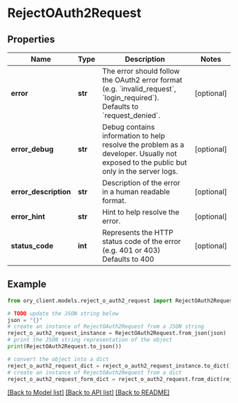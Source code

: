 # RejectOAuth2Request


## Properties

Name | Type | Description | Notes
------------ | ------------- | ------------- | -------------
**error** | **str** | The error should follow the OAuth2 error format (e.g. &#x60;invalid_request&#x60;, &#x60;login_required&#x60;).  Defaults to &#x60;request_denied&#x60;. | [optional] 
**error_debug** | **str** | Debug contains information to help resolve the problem as a developer. Usually not exposed to the public but only in the server logs. | [optional] 
**error_description** | **str** | Description of the error in a human readable format. | [optional] 
**error_hint** | **str** | Hint to help resolve the error. | [optional] 
**status_code** | **int** | Represents the HTTP status code of the error (e.g. 401 or 403)  Defaults to 400 | [optional] 

## Example

```python
from ory_client.models.reject_o_auth2_request import RejectOAuth2Request

# TODO update the JSON string below
json = "{}"
# create an instance of RejectOAuth2Request from a JSON string
reject_o_auth2_request_instance = RejectOAuth2Request.from_json(json)
# print the JSON string representation of the object
print(RejectOAuth2Request.to_json())

# convert the object into a dict
reject_o_auth2_request_dict = reject_o_auth2_request_instance.to_dict()
# create an instance of RejectOAuth2Request from a dict
reject_o_auth2_request_form_dict = reject_o_auth2_request.from_dict(reject_o_auth2_request_dict)
```
[[Back to Model list]](../README.md#documentation-for-models) [[Back to API list]](../README.md#documentation-for-api-endpoints) [[Back to README]](../README.md)


